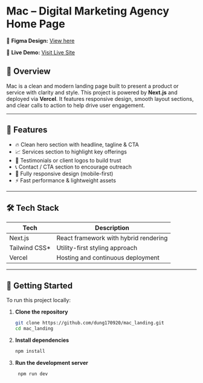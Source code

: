 # Mac – Digital Marketing Agency Home Page

🎨 **Figma Design:** [View here](https://www.figma.com/design/a4OZWdxDUdzP2WOdgg7AEK/Digital-marketing-Agency-Landing-Page--Community-?node-id=2-2)

🚀 **Live Demo:** [Visit Live Site](https://your-deployment-link.com)


## 📖 Overview

Mac is a clean and modern landing page built to present a product or service with clarity and style. This project is powered by **Next.js** and deployed via **Vercel**. It features responsive design, smooth layout sections, and clear calls to action to help drive user engagement.

---

## 🚀 Features

- 🔥 Clean hero section with headline, tagline & CTA
- 📈 Services section to highlight key offerings
- 👥 Testimonials or client logos to build trust
- 📞 Contact / CTA section to encourage outreach
- 📱 Fully responsive design (mobile-first)
- ⚡ Fast performance & lightweight assets

---

## 🛠 Tech Stack

| Tech        | Description                              |
|-------------|------------------------------------------|
| Next.js     | React framework with hybrid rendering    |
| Tailwind CSS* | Utility-first styling approach          |
| Vercel      | Hosting and continuous deployment        |

---

## 🧪 Getting Started

To run this project locally:

1. **Clone the repository**
   ```bash
   git clone https://github.com/dung170920/mac_landing.git
   cd mac_landing
   ```
2. **Install dependencies**
   ```bash
   npm install
   ```
3. **Run the development server**
   ```bash
    npm run dev
   ```
